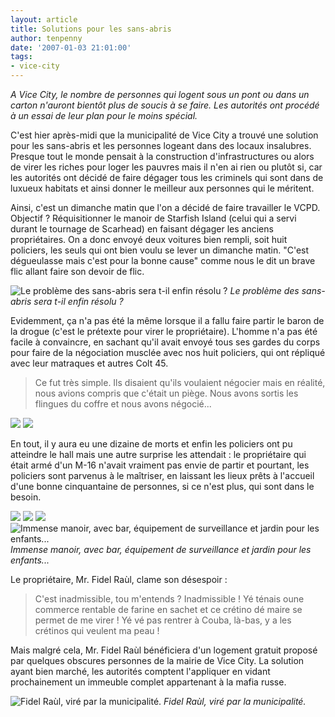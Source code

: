 ```yaml
---
layout: article
title: Solutions pour les sans-abris
author: tenpenny
date: '2007-01-03 21:01:00'
tags:
- vice-city
---
```


_A Vice City, le nombre de personnes qui logent sous un pont ou dans un carton n'auront bientôt plus de soucis à se faire. Les autorités ont procédé à un essai de leur plan pour le moins spécial._

C'est hier après-midi que la municipalité de Vice City a trouvé une solution pour les sans-abris et les personnes logeant dans des locaux insalubres. Presque tout le monde pensait à la construction d'infrastructures ou alors de virer les riches pour loger les pauvres mais il n'en ai rien ou plutôt si, car les autorités ont décidé de faire dégager tous les criminels qui sont dans de luxueux habitats et ainsi donner le meilleur aux personnes qui le méritent.

Ainsi, c'est un dimanche matin que l'on a décidé de faire travailler le VCPD. Objectif ? Réquisitionner le manoir de Starfish Island (celui qui a servi durant le tournage de Scarhead) en faisant dégager les anciens propriétaires. On a donc envoyé deux voitures bien rempli, soit huit policiers, les seuls qui ont bien voulu se lever un dimanche matin. "C'est dégueulasse mais c'est pour la bonne cause" comme nous le dit un brave flic allant faire son devoir de flic.

![Le problème des sans-abris sera t-il enfin résolu ?](/content/images/2005/01/sans-abris.jpg)
_Le problème des sans-abris sera t-il enfin résolu ?_

Evidemment, ça n'a pas été la même lorsque il a fallu faire partir le baron de la drogue (c'est le prétexte pour virer le propriétaire). L'homme n'a pas été facile à convaincre, en sachant qu'il avait envoyé tous ses gardes du corps pour faire de la négociation musclée avec nos huit policiers, qui ont répliqué avec leur matraques et autres Colt 45.

> Ce fut très simple. Ils disaient qu'ils voulaient négocier mais en réalité, nous avions compris que c'était un piège. Nous avons sortis les flingues du coffre et nous avons négocié...

![](/content/images/2005/01/manoir1.jpg)
![](/content/images/2005/01/manoir2.jpg)

En tout, il y aura eu une dizaine de morts et enfin les policiers ont pu atteindre le hall mais une autre surprise les attendait : le propriétaire qui était armé d'un M-16 n'avait vraiment pas envie de partir et pourtant, les policiers sont parvenus à le maîtriser, en laissant les lieux prêts à l'accueil d'une bonne cinquantaine de personnes, si ce n'est plus, qui sont dans le besoin.

![](/content/images/2005/01/manoir3.jpg)
![](/content/images/2005/01/manoir4.jpg)
![](/content/images/2005/01/manoir5.jpg)
![Immense manoir, avec bar, équipement de surveillance et jardin pour les enfants...](/content/images/2005/01/manoir6.jpg)
_Immense manoir, avec bar, équipement de surveillance et jardin pour les enfants..._

Le propriétaire, Mr. Fidel Raùl, clame son désespoir :

> C'est inadmissible, tou m'entends ? Inadmissible ! Yé ténais oune commerce rentable de farine en sachet et ce crétino dé maire se permet de me virer ! Yé vé pas rentrer à Couba, là-bas, y a les crétinos qui veulent ma peau !

Mais malgré cela, Mr. Fidel Raùl bénéficiera d'un logement gratuit proposé par quelques obscures personnes de la mairie de Vice City. La solution ayant bien marché, les autorités comptent l'appliquer en vidant prochainement un immeuble complet appartenant à la mafia russe.

![Fidel Raùl, viré par la municipalité.](/content/images/2005/01/fidel-ra_l.jpg)
_Fidel Raùl, viré par la municipalité._

<!--kg-card-end: markdown-->
